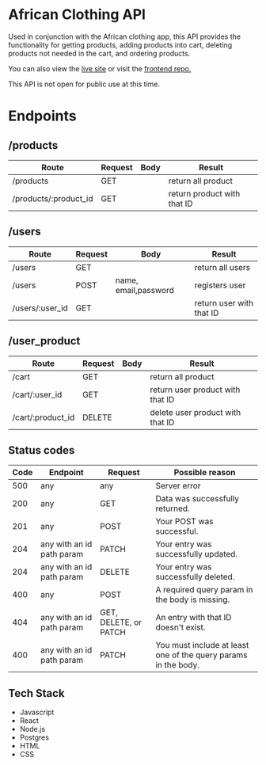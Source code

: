 # African Clothing API

Used in conjunction with the African clothing app, this API provides the functionality for getting products, adding products into cart, deleting products not needed in the cart, and ordering products.

You can also view the [live site](https://african-clothing.mayenthedeveloper.vercel.app/) or visit the [frontend repo.](https://github.com/Mayenthedeveloper/African-Clothing-app)

This API is not open for public use at this time. 

# Endpoints

##  /products
| Route                     | Request        |Body             |Result                      |
|   ----------              |  ----------    |--------------   | --------                   |
| /products                 | GET            |                 |return all product          |
| /products/:product_id     | GET            |                 |return product with that ID |


##  /users
| Route               | Request        |Body                      |Result                      |
|   ----------        |  ----------    |--------------            | --------                   |
| /users              | GET            |                          |return all users            |
| /users              | POST           |name, email,password      |registers user              |
| /users/:user_id     | GET            |                          |return user with that ID    |


##  /user_product
| Route                         | Request        |Body             |Result                            |
|   ----------                  |  ----------    |--------------   | --------                         |
| /cart                         | GET            |                 |return all product                |
| /cart/:user_id                | GET            |                 |return user product with that ID  |
| /cart/:product_id             | DELETE         |                 |delete user product with that ID  |


## Status codes
| Code              | Endpoint                        |Request                    |Possible reason                                                  |
|   ----------      |  ----------                     |--------------             | --------                                                        |
| 500               | any                             |   any                     |Server error                                                     |
| 200               | any                             |   GET                     |Data was successfully returned.                                  |
| 201               | any                             |   POST                    |Your POST was successful.                                        |
| 204               | any with an id path param       |   PATCH                   |Your entry was successfully updated.                             |
| 204               | any with an id path param       |   DELETE                  |Your entry was successfully deleted.                             |
| 400               | any                             |   POST                    |A required query param in the body is missing.                   | 
| 404               | any with an id path param       |   GET, DELETE, or PATCH   |An entry with that ID doesn't exist.                             |
| 400               | any with an id path param       |   PATCH                   |You must include at least one of the query params in the body.   |



## Tech Stack

* Javascript
* React
* Node.js
* Postgres
* HTML
* CSS




